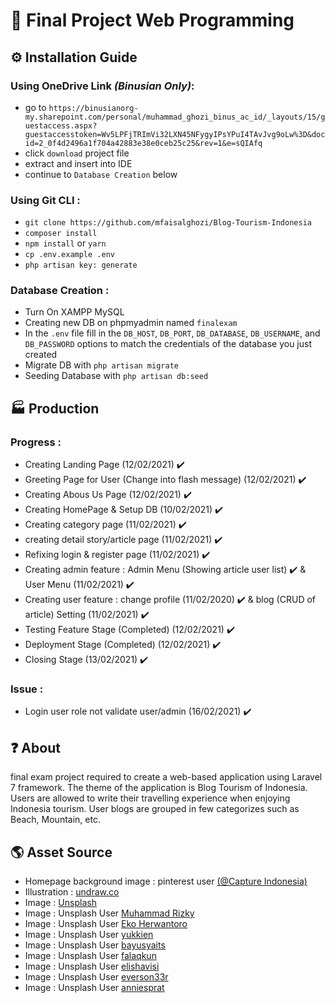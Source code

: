 # 🧻 Final Project Web Programming

## ⚙️ Installation Guide

### Using OneDrive Link ***(Binusian Only)***:
- go to `https://binusianorg-my.sharepoint.com/personal/muhammad_ghozi_binus_ac_id/_layouts/15/guestaccess.aspx?guestaccesstoken=Wv5LPFjTRImVi32LXN45NFygyIPsYPuI4TAvJvg9oLw%3D&docid=2_0f4d2496a1f704a42883e38e0ceb25c25&rev=1&e=sQIAfq`
- click `download` project file
- extract and insert into IDE
- continue to `Database Creation` below

### Using Git CLI :

-   `git clone https://github.com/mfaisalghozi/Blog-Tourism-Indonesia`
-   `composer install`
-   `npm install` or `yarn`
-   `cp .env.example .env`
-   `php artisan key: generate`

### Database Creation :

-   Turn On XAMPP MySQL
-   Creating new DB on phpmyadmin named `finalexam`
-   In the `.env` file fill in the `DB_HOST`, `DB_PORT`, `DB_DATABASE`, `DB_USERNAME`, and `DB_PASSWORD` options to match the credentials of the database you just created
-   Migrate DB with `php artisan migrate`
-   Seeding Database with `php artisan db:seed`

## 🏭 Production

### Progress :

-   Creating Landing Page (12/02/2021) ✔️
-   Greeting Page for User (Change into flash message) (12/02/2021) ✔️
-   Creating Abous Us Page (12/02/2021) ✔️
-   Creating HomePage & Setup DB (10/02/2021) ✔️
-   Creating category page (11/02/2021) ✔️
-   creating detail story/article page (11/02/2021) ✔️
-   Refixing login & register page (11/02/2021) ✔️
-   Creating admin feature : Admin Menu (Showing article user list) ✔️ & User Menu (11/02/2021) ✔️
-   Creating user feature : change profile (11/02/2020) ✔️ & blog (CRUD of article) Setting (11/02/2021) ✔️
-   Testing Feature Stage (Completed) (12/02/2021) ✔️
-   Deployment Stage (Completed) (12/02/2021) ✔️
-   Closing Stage (13/02/2021) ✔️

### Issue :

-   Login user role not validate user/admin (16/02/2021) ✔️

## ❓ About

final exam project required to create a web-based application using Laravel 7 framework. The theme of the application is Blog Tourism of Indonesia. Users are allowed to write their travelling experience when enjoying Indonesia tourism. User blogs are grouped in few categorizes such as Beach, Mountain, etc.

## 🌎 Asset Source

-   Homepage background image : pinterest user [(@Capture Indonesia)](https://id.pinterest.com/pin/791789178208969621/)
-   Illustration : [undraw.co](https://undraw.co/)
-   Image : [Unsplash](https://unsplash.com/photos/u0lAovoUsaU)
-   Image : Unsplash User [Muhammad Rizky](https://unsplash.com/photos/rN3R-lKI45M)
-   Image : Unsplash User [Eko Herwantoro](https://unsplash.com/photos/mAxA2OmTmKA)
-   Image : Unsplash User [yukkien](https://unsplash.com/photos/ViLAbC-Id58)
-   Image : Unsplash User [bayusyaits](https://unsplash.com/photos/Uz-LsnjxJ6U)
-   Image : Unsplash User [falaqkun](https://unsplash.com/photos/PIIKmwkQp8g)
-   Image : Unsplash User [elishavisi](https://unsplash.com/photos/RN6ts8IZ4_0)
-   Image : Unsplash User [everson33r](https://unsplash.com/photos/JEyzTqxNAOM)
-   Image : Unsplash User [anniesprat](https://unsplash.com/photos/UrGs6o0emfA)
